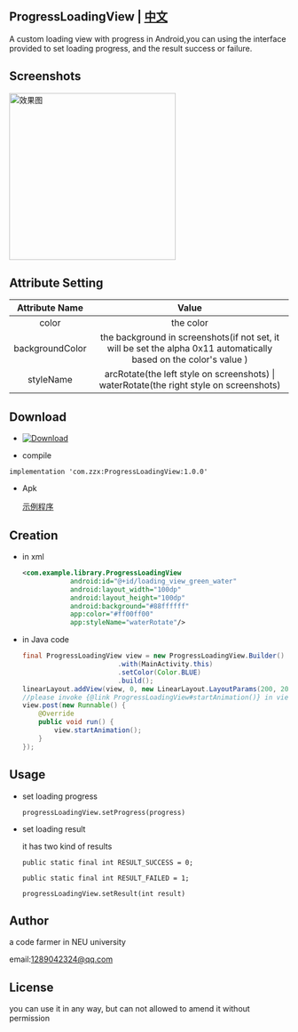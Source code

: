 ## ProgressLoadingView | [中文](./README.md)

A custom loading view with progress in Android,you can using the interface provided to set loading progress, and the result success or failure.

## Screenshots

<img src="./screenshots/display.gif" width = "300" alt = "效果图" />

## Attribute Setting

| Attribute Name  |                            Value                             |
| :-------------: | :----------------------------------------------------------: |
|      color      |                          the color                           |
| backgroundColor | the background in screenshots(if not set, it will be set the alpha 0x11 automatically based on the color's value ) |
|    styleName    | arcRotate(the left style on screenshots) \| waterRotate(the right style on screenshots) |

## Download

- [ ![Download](https://api.bintray.com/packages/neuzzx/ProgressLoadingView/ProgressLoadingView/images/download.svg) ](https://bintray.com/neuzzx/ProgressLoadingView/ProgressLoadingView/_latestVersion)

-  compile

  `implementation 'com.zzx:ProgressLoadingView:1.0.0'`

- Apk

  [示例程序](./sampleApk/release/app-release.apk)

## Creation

- in xml

  ~~~xml
  <com.example.library.ProgressLoadingView
              android:id="@+id/loading_view_green_water"
              android:layout_width="100dp"
              android:layout_height="100dp"
              android:background="#88ffffff"
              app:color="#ff00ff00"
              app:styleName="waterRotate"/>
  ~~~

- in Java code

  ~~~java
  final ProgressLoadingView view = new ProgressLoadingView.Builder()
                          .with(MainActivity.this)
                          .setColor(Color.BLUE)
                          .build();
  linearLayout.addView(view, 0, new LinearLayout.LayoutParams(200, 200));
  //please invoke {@link ProgressLoadingView#startAnimation()} in view.post, because //of some calculation after ProgressLoadingView loaded.
  view.post(new Runnable() {
      @Override
      public void run() {
          view.startAnimation();
      }
  });
  ~~~

## Usage

- set loading progress

  `progressLoadingView.setProgress(progress)`

- set loading result 

  it has two kind of results

  `public static final int RESULT_SUCCESS = 0;`

  `public static final int RESULT_FAILED = 1;`

  `progressLoadingView.setResult(int result)`

## Author

a code farmer in NEU university

email:1289042324@qq.com

## License

you can use it in any way, but can not allowed to amend it without permission